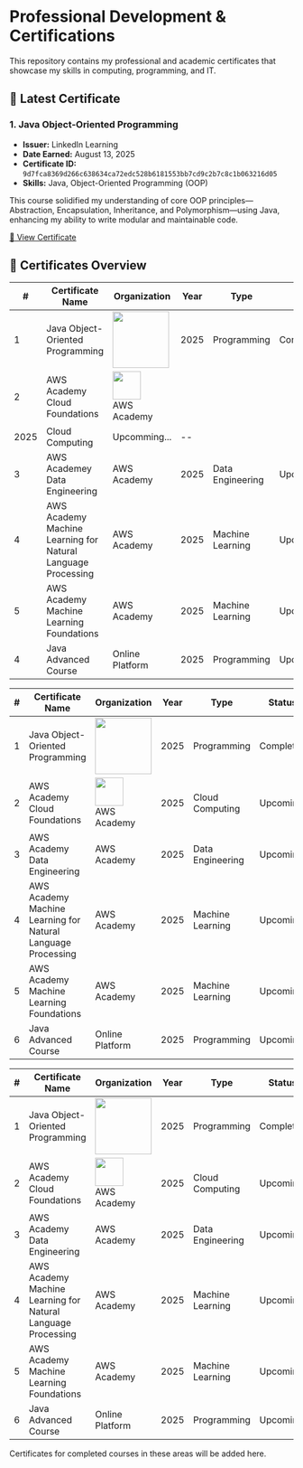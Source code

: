 # Professional Development & Certifications

This repository contains my professional and academic certificates that showcase my skills in computing, programming, and IT.

## 📜 Latest Certificate

### 1. Java Object-Oriented Programming
- **Issuer:** LinkedIn Learning
- **Date Earned:** August 13, 2025
- **Certificate ID:** `9d7fca8369d266c638634ca72edc528b6181553bb7cd9c2b7c8c1b063216d05`
- **Skills:** Java, Object-Oriented Programming (OOP)

This course solidified my understanding of core OOP principles—Abstraction, Encapsulation, Inheritance, and Polymorphism—using Java, enhancing my ability to write modular and maintainable code.

[📄 View Certificate](https://github.com/Eijkeyal/Professional-Certificates/blob/main/CertificateOfCompletion_Java%20ObjectOriented%20Programming.pdf)

## 📂 Certificates Overview

| # | Certificate Name | Organization | Year | Type | Status | Verification |
|---|-----------------|-------------|------|------|--------|--------------|
| 1 | Java Object-Oriented Programming | <img src="https://github.com/user-attachments/assets/607d6a93-8c9c-4096-9ec5-b5f678975980" width="100" /> | 2025 | Programming | Completed | [Verify](https://github.com/Eijkeyal/Professional-Certificates/blob/main/CertificateOfCompletion_Java%20ObjectOriented%20Programming.pdf) |
| 2 | AWS Academy Cloud Foundations | <img src="https://openbadgepassport.com/file/7/9/0/c/790c7d923104830fccf1ea3ee7443e7e2bcf19706986d2f224c1abd81c1a496a.png" width="50" /><br>AWS Academy
 | 2025 | Cloud Computing | Upcomming... | -- |
| 3 | AWS Academey Data Engineering | AWS Academy | 2025| Data Engineering | Upcomming...| -- |
| 4 | AWS Academy Machine Learning for Natural Language Processing | AWS Academy | 2025 | Machine Learning | Upcoming | - |
| 5 | AWS Academy Machine Learning Foundations | AWS Academy | 2025 | Machine Learning | Upcoming | - |
| 4 | Java Advanced Course | Online Platform | 2025 | Programming | Upcoming | - |


| # | Certificate Name | Organization | Year | Type | Status | Verification |
|---|-----------------|-------------|------|------|--------|--------------|
| 1 | Java Object-Oriented Programming | <img src="https://github.com/user-attachments/assets/607d6a93-8c9c-4096-9ec5-b5f678975980" width="100" /> | 2025 | Programming | Completed | [Verify](https://github.com/Eijkeyal/Professional-Certificates/blob/main/CertificateOfCompletion_Java%20ObjectOriented%20Programming.pdf) |
| 2 | AWS Academy Cloud Foundations | <img src="https://openbadgepassport.com/file/7/9/0/c/790c7d923104830fccf1ea3ee7443e7e2bcf19706986d2f224c1abd81c1a496a.png" width="50" /><br>AWS Academy | 2025 | Cloud Computing | Upcoming | - |
| 3 | AWS Academy Data Engineering | AWS Academy | 2025 | Data Engineering | Upcoming | - |
| 4 | AWS Academy Machine Learning for Natural Language Processing | AWS Academy | 2025 | Machine Learning | Upcoming | - |
| 5 | AWS Academy Machine Learning Foundations | AWS Academy | 2025 | Machine Learning | Upcoming | - |
| 6 | Java Advanced Course | Online Platform | 2025 | Programming | Upcoming | - |





| # | Certificate Name | Organization | Year | Type | Status | Verification |
|---|-----------------|-------------|------|------|--------|--------------|
| 1 | Java Object-Oriented Programming | <img src="https://github.com/user-attachments/assets/607d6a93-8c9c-4096-9ec5-b5f678975980" width="100" /> | 2025 | Programming | Completed | [Verify](https://github.com/Eijkeyal/Professional-Certificates/blob/main/CertificateOfCompletion_Java%20ObjectOriented%20Programming.pdf) |
| 2 | AWS Academy Cloud Foundations | <img src="https://openbadgepassport.com/file/7/9/0/c/790c7d923104830fccf1ea3ee7443e7e2bcf19706986d2f224c1abd81c1a496a.png" width="50" /><br>AWS Academy | 2025 | Cloud Computing | Upcoming | - |
| 3 | AWS Academy Data Engineering | AWS Academy | 2025 | Data Engineering | Upcoming | - |
| 4 | AWS Academy Machine Learning for Natural Language Processing | AWS Academy | 2025 | Machine Learning | Upcoming | - |
| 5 | AWS Academy Machine Learning Foundations | AWS Academy | 2025 | Machine Learning | Upcoming | - |
| 6 | Java Advanced Course | Online Platform | 2025 | Programming | Upcoming | - |




Certificates for completed courses in these areas will be added here.

